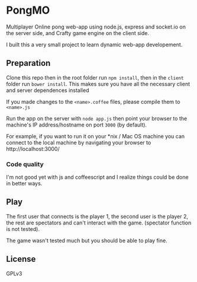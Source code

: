 # PongMO
Multiplayer Online pong web-app using node.js, express and socket.io on the
server side, and Crafty game engine on the client side.

I built this a very small project to learn dynamic web-app developement.

## Preparation
Clone this repo then in the root folder run `npm install`, then in the
`client` folder run `bower install`. This makes sure you have all the necessary
client and server dependences installed

If you made changes to the `<name>.coffee` files, please compile them
to `<name>.js`

Run the app on the server with `node app.js` then point your browser to the
machine's IP address/hostname on port `3000` (by default).

For example, if you want to run it on your *nix / Mac OS machine you can connect
to the local machine by navigating your browser to http://localhost:3000/

### Code quality
I'm not good yet with js and coffeescript and I realize things could be done
in better ways.

## Play
The first user that connects is the player 1, the second user is the player 2, the
rest are spectators and can't interact with the game. (spectator function is not
tested).

The game wasn't tested much but you should be able to play fine.

## License
GPLv3

